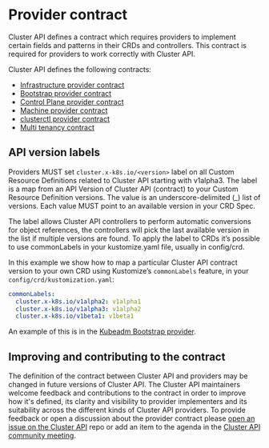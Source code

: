 # Provider contract

Cluster API defines a contract which requires providers to implement certain fields and patterns in their CRDs and controllers. This contract is required for providers to work correctly with Cluster API.

Cluster API defines the following contracts:

- [Infrastructure provider contract](./cluster-infrastructure.md)
- [Bootstrap provider contract](./bootstrap.md)
- [Control Plane provider contract](./control-plane.md)
- [Machine provider contract](./machine-infrastructure.md)
- [clusterctl provider contract](../../clusterctl/provider-contract.md#clusterctl-provider-contract)
- [Multi tenancy contract](../core/multi-tenancy.md#contract)

## API version labels
Providers MUST set `cluster.x-k8s.io/<version>` label on all Custom Resource Definitions related to Cluster API starting with v1alpha3.
The label is a map from an API Version of Cluster API (contract) to your Custom Resource Definition versions.
The value is an underscore-delimited (_) list of versions.
Each value MUST point to an available version in your CRD Spec.

The label allows Cluster API controllers to perform automatic conversions for object references, the controllers will pick the last available version in the list if multiple versions are found.
To apply the label to CRDs it’s possible to use commonLabels in your kustomize.yaml file, usually in config/crd.

In this example we show how to map a particular Cluster API contract version to your own CRD using Kustomize’s `commonLabels` feature, in your `config/crd/kustomization.yaml`:

```yaml
commonLabels:
  cluster.x-k8s.io/v1alpha2: v1alpha1
  cluster.x-k8s.io/v1alpha3: v1alpha2
  cluster.x-k8s.io/v1beta1: v1beta1
```

An example of this is in the [Kubeadm Bootstrap provider](https://github.com/kubernetes-sigs/cluster-api/blob/release-1.1/controlplane/kubeadm/config/crd/kustomization.yaml).

## Improving and contributing to the contract

The definition of the contract between Cluster API and providers may be changed in future versions of Cluster API. The Cluster API maintainers welcome feedback and contributions to the contract in order to improve how it's defined, its clarity and visibility to provider implementers and its suitability across the different kinds of Cluster API providers. To provide feedback or open a discussion about the provider contract please [open an issue on the Cluster API](https://github.com/kubernetes-sigs/cluster-api/issues/new?assignees=&labels=&template=feature_request.md) repo or add an item to the agenda in the [Cluster API community meeting](https://git.k8s.io/community/sig-cluster-lifecycle/README.md#cluster-api).
